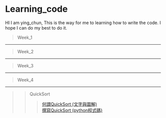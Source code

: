 # Learning_code

HI I am ying_chun, This is the way for me to learning how to write the code. I hope I can do my best to do it.

>Week_1
-------
>Week_2
-------
>Week_3
-------
>Week_4
-------
>>QuickSort
>>>[何謂QuickSort (文字與圖解)](https://nbviewer.jupyter.org/github/06170125/Learning_code/blob/master/%E8%B3%87%E6%96%99%E7%B5%90%E6%A7%8B%E6%BC%94%E7%AE%97%E6%B3%95/QuickSort%E5%9C%96%E8%A7%A3.pdf)\
>>>[撰寫QuickSort (python程式碼)](https://nbviewer.jupyter.org/github/06170125/Learning_code/blob/master/%E8%B3%87%E6%96%99%E7%B5%90%E6%A7%8B%E6%BC%94%E7%AE%97%E6%B3%95/QuickSort.ipynb)
